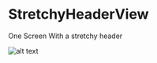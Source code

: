 # StretchyHeaderView
One Screen With a stretchy header 

![alt text](https://imgur.com/gallery/69haA6f)
